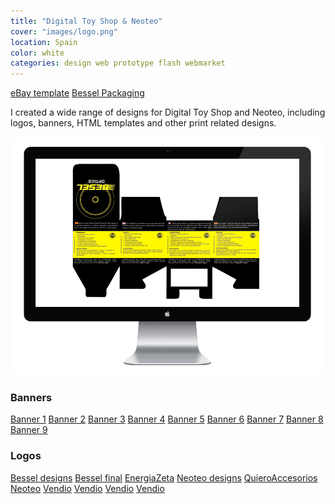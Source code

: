 ```yaml
---
title: "Digital Toy Shop & Neoteo"
cover: "images/logo.png"
location: Spain
color: white
categories: design web prototype flash webmarket
---
```


<p class="align-center">
<a class="btn" href="http://work.joanmira.com/webs/digitaltoy/plantilla_ebay/" target="_blank">eBay template</a> <a class="btn" href="http://work.joanmira.com/webs/digitaltoy/bessel-packaging.jpg" target="_blank">Bessel Packaging</a></p>

I created a wide range of designs for Digital Toy Shop and Neoteo, including logos, banners, HTML templates and other print related designs.

![](./images/1.jpg)

<h3>Banners</h3>
<p class="work-links-list">
<a class="btn" href="http://work.joanmira.com/webs/digitaltoy/banners/banner1.html" target="_blank">Banner 1</a> <a class="btn" href="http://work.joanmira.com/webs/digitaltoy/banners/banner2.html" target="_blank">Banner 2</a> <a class="btn" href="http://work.joanmira.com/webs/digitaltoy/banners/banner3.html" target="_blank">Banner 3</a> <a class="btn" href="http://work.joanmira.com/webs/digitaltoy/banners/banner4.html" target="_blank">Banner 4</a> <a class="btn" href="http://work.joanmira.com/webs/digitaltoy/banners/banner5.html" target="_blank">Banner 5</a> <a class="btn" href="http://work.joanmira.com/webs/digitaltoy/banners/banner6.html" target="_blank">Banner 6</a> <a class="btn" href="http://work.joanmira.com/webs/digitaltoy/banners/banner7.html" target="_blank">Banner 7</a> <a class="btn" href="http://work.joanmira.com/webs/digitaltoy/banners/banner8.html" target="_blank">Banner 8</a> <a class="btn" href="http://work.joanmira.com/webs/digitaltoy/banners/banner9.html" target="_blank">Banner 9</a>
</p>

<h3>Logos</h3>
<p class="work-links-list"><a class="btn" href="http://work.joanmira.com/webs/digitaltoy/logos/besel.swf" target="_blank">Bessel designs</a> <a class="btn" href="http://work.joanmira.com/webs/digitaltoy/logos/logo_besel.jpg" target="_blank">Bessel final</a> <a class="btn" href="http://work.joanmira.com/webs/digitaltoy/logos/energiazeta_logos.jpg" target="_blank">EnergiaZeta</a> <a class="btn" href="http://work.joanmira.com/webs/digitaltoy/logos/logo2.swf" target="_blank">Neoteo designs</a> <a class="btn" href="http://work.joanmira.com/webs/digitaltoy/logos/logos_quieroaccesorios.jpg" target="_blank">QuieroAccesorios</a> <a class="btn" href="http://work.joanmira.com/webs/digitaltoy/logos/neoteo.swf" target="_blank">Neoteo</a> <a class="btn" href="http://work.joanmira.com/webs/digitaltoy/logos/logos_quieroaccesorios.jpg" target="_blank">Vendio</a> <a class="btn" href="http://work.joanmira.com/webs/digitaltoy/logos/vendio2.jpg" target="_blank">Vendio</a> <a class="btn" href="http://work.joanmira.com/webs/digitaltoy/logos/vendio3.jpg" target="_blank">Vendio</a> <a class="btn" href="http://work.joanmira.com/webs/digitaltoy/logos/vendioes.jpg" target="_blank">Vendio</a></p>
